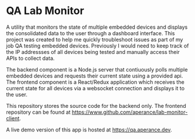 # QA Lab Monitor

A utility that monitors the state of multiple embedded devices and displays the consolidated data to the user through a dashboard interface. This project was created to help me quickly troubleshoot issues as part of my job QA testing embedded devices. Previously I would need to keep track of the IP addressses of all devices being tested and manually access their APIs to collect data.

The backend component is a Node.js server that contiuously polls multiple embedded devices and requests their current state using a provided api. The frontend component is a React/Redux application which receives the current state for all devices via a websocket connection and displays it to the user.

This repository stores the source code for the backend only. The frontend repository can be found at <https://www.github.com/aperance/lab-monitor-client>.

A live demo version of this app is hosted at <https://qa.aperance.dev>.
